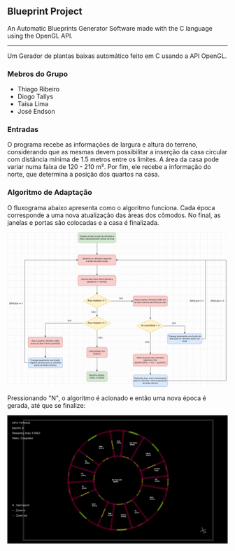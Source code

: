 ## Blueprint Project

An Automatic Blueprints Generator Software made with the C language using the OpenGL API.

<hr>

Um Gerador de plantas baixas automático feito em C usando a API OpenGL.

### Mebros do Grupo

- Thiago Ribeiro
- Diogo Tallys
- Taisa Lima
- José Endson

### Entradas

O programa recebe as informações de largura e altura do terreno, considerando que
as mesmas devem possibilitar a inserção da casa circular com distância mínima de 1.5 
metros entre os limites. A área da casa pode variar numa faixa de 120 - 210 m².
Por fim, ele recebe a informação do norte, que determina a posição dos quartos na casa.

### Algoritmo de Adaptação

O fluxograma abaixo apresenta como o algoritmo funciona. Cada época corresponde a uma nova
atualização das áreas dos cômodos. No final, as janelas e portas são colocadas e a casa é
finalizada.

![fluxograma](img/fluxo-algoritmo.png)

Pressionando "N", o algoritmo é acionado e então uma nova época é gerada, até que se finalize:

![programa](img/projeto.png)

